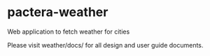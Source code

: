 # pactera-weather
Web application to fetch weather for cities

Please visit weather/docs/ for all design and user guide documents.